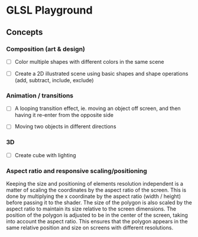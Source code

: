 # GLSL Playground

## Concepts

### Composition (art & design)

 - [ ] Color multiple shapes with different colors in the same scene

 - [ ] Create a 2D illustrated scene using basic shapes and shape operations (add, subtract, include, exclude)

### Animation / transitions

 - [ ] A looping transition effect, ie. moving an object off screen, and then having it re-enter from the opposite side

 - [ ] Moving two objects in different directions

### 3D

- [ ] Create cube with lighting

### Aspect ratio and responsive scaling/positioning
Keeping the size and positioning of elements resolution independent is a matter of scaling the coordinates by the aspect ratio of the screen. This is done by multiplying the x coordinate by the aspect ratio (width / height) before passing it to the shader. The size of the polygon is also scaled by the aspect ratio to maintain its size relative to the screen dimensions. The position of the polygon is adjusted to be in the center of the screen, taking into account the aspect ratio. This ensures that the polygon appears in the same relative position and size on screens with different resolutions.